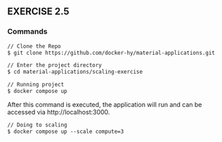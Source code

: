 ## EXERCISE 2.5

### Commands
```markdown
// Clone the Repo
$ git clone https://github.com/docker-hy/material-applications.git

// Enter the project directory
$ cd material-applications/scaling-exercise

// Running project
$ docker compose up
```
After this command is executed, the application will run and can be accessed via http://localhost:3000.

```markdown
// Doing to scaling
$ docker compose up --scale compute=3
```

